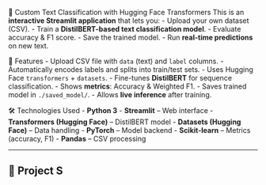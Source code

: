 🤖 Custom Text Classification with Hugging Face Transformers
    This is an **interactive Streamlit application** that lets you:
      - Upload your own dataset (CSV).
      - Train a **DistilBERT-based text classification model**.
      - Evaluate accuracy & F1 score.
      - Save the trained model.
      - Run **real-time predictions** on new text.

🚀 Features
    - Upload CSV file with `data` (text) and `label` columns.
    - Automatically encodes labels and splits into train/test sets.
    - Uses Hugging Face `transformers` + `datasets`.
    - Fine-tunes **DistilBERT** for sequence classification.
    - Shows **metrics**: Accuracy & Weighted F1.
    - Saves trained model in `./saved_model/`.
    - Allows **live inference** after training.

🛠️ Technologies Used
    - **Python 3**
    - **Streamlit** – Web interface
    - **Transformers (Hugging Face)** – DistilBERT model
    - **Datasets (Hugging Face)** – Data handling
    - **PyTorch** – Model backend
    - **Scikit-learn** – Metrics (accuracy, F1)
    - **Pandas** – CSV processing

---

## 📂 Project S
